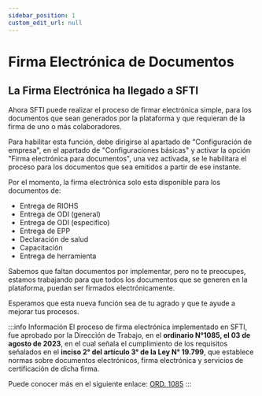 ```yaml
---
sidebar_position: 1
custom_edit_url: null
---
```

# Firma Electrónica de Documentos
## La Firma Electrónica ha llegado a SFTI

Ahora SFTI puede realizar el proceso de firmar electrónica simple, para los documentos que sean generados por la plataforma y que requieran de la firma de uno o más colaboradores.

Para habilitar esta función, debe dirigirse al apartado de "Configuración de empresa", en el apartado de "Configuraciones básicas" y activar la opción "Firma electrónica para documentos", una vez activada, se le habilitara el proceso para los documentos que sea emitidos a partir de ese instante.

Por el momento, la firma electrónica solo esta disponible para los documentos de:

* Entrega de RIOHS
* Entrega de ODI (general)
* Entrega de ODI (especifico)
* Entrega de EPP
* Declaración de salud
* Capacitación
* Entrega de herramienta

Sabemos que faltan documentos por implementar, pero no te preocupes, estamos trabajando para que todos los documentos que se generen en la plataforma, puedan ser firmados electrónicamente.

Esperamos que esta nueva función sea de tu agrado y que te ayude a mejorar tus procesos.

:::info Información
El proceso de firma electrónica implementado en SFTI, fue aprobado por la Dirección de Trabajo, en el **ordinario N°1085, el 03 de agosto de 2023**, en el cual señala el cumplimiento de los requisitos señalados en el **inciso 2° del artículo 3° de la Ley N° 19.799**, que establece normas sobre documentos electrónicos, firma electrónica y servicios de certificación de dicha firma.

Puede conocer más en el siguiente enlace: [ORD. 1085](https://drive.google.com/file/d/1LXDqSC0wM7FwSh5CEPDbt9vppsSKawbc/view?usp=sharing)
:::
